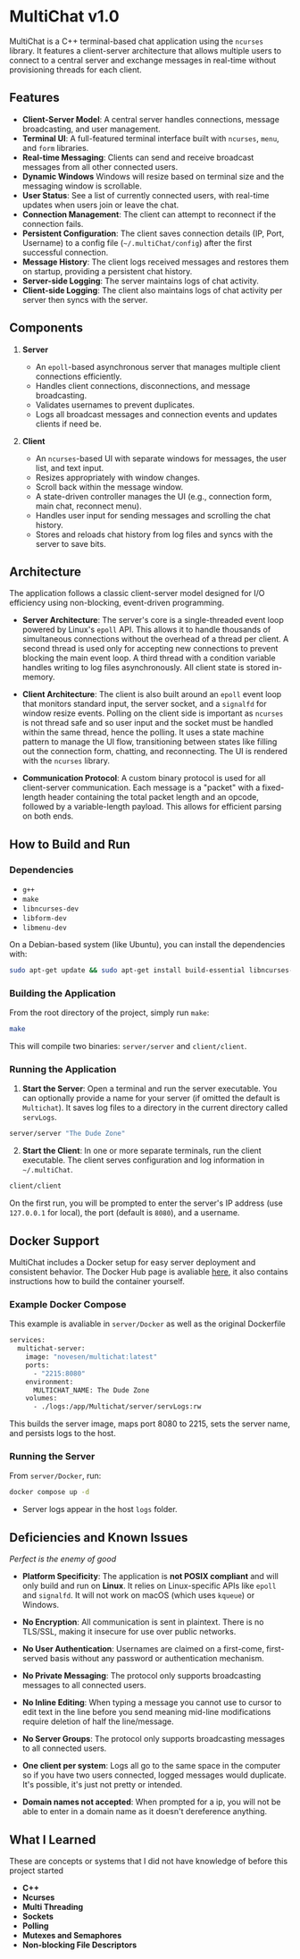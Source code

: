 # MultiChat v1.0

MultiChat is a C++ terminal-based chat application using the `ncurses` library. It features a client-server architecture that allows multiple users to connect to a central server and exchange messages in real-time without provisioning threads for each client.

## Features

* **Client-Server Model**: A central server handles connections, message broadcasting, and user management.
* **Terminal UI**: A full-featured terminal interface built with `ncurses`, `menu`, and `form` libraries.
* **Real-time Messaging**: Clients can send and receive broadcast messages from all other connected users.
* **Dynamic Windows** Windows will resize based on terminal size and the messaging window is scrollable. 
* **User Status**: See a list of currently connected users, with real-time updates when users join or leave the chat.
* **Connection Management**: The client can attempt to reconnect if the connection fails.
* **Persistent Configuration**: The client saves connection details (IP, Port, Username) to a config file (`~/.multiChat/config`) after the first successful connection.
* **Message History**: The client logs received messages and restores them on startup, providing a persistent chat history.
* **Server-side Logging**: The server maintains logs of chat activity.
* **Client-side Logging**: The client also maintains logs of chat activity per server then syncs with the server.

## Components

1. **Server**

   * An `epoll`-based asynchronous server that manages multiple client connections efficiently.
   * Handles client connections, disconnections, and message broadcasting.
   * Validates usernames to prevent duplicates.
   * Logs all broadcast messages and connection events and updates clients if need be.

2. **Client**

   * An `ncurses`-based UI with separate windows for messages, the user list, and text input.
   * Resizes appropriately with window changes.
   * Scroll back within the message window.
   * A state-driven controller manages the UI (e.g., connection form, main chat, reconnect menu).
   * Handles user input for sending messages and scrolling the chat history.
   * Stores and reloads chat history from log files and syncs with the server to save bits.

## Architecture

The application follows a classic client-server model designed for I/O efficiency using non-blocking, event-driven programming.

* **Server Architecture**: The server's core is a single-threaded event loop powered by Linux's `epoll` API. This allows it to handle thousands of simultaneous connections without the overhead of a thread per client. A second thread is used only for accepting new connections to prevent blocking the main event loop. A third thread with a condition variable handles writing to log files asynchronously. All client state is stored in-memory.

* **Client Architecture**: The client is also built around an `epoll` event loop that monitors standard input, the server socket, and a `signalfd` for window resize events. Polling on the client side is important as `ncurses` is not thread safe and so user input and the socket must be handled within the same thread, hence the polling. It uses a state machine pattern to manage the UI flow, transitioning between states like filling out the connection form, chatting, and reconnecting. The UI is rendered with the `ncurses` library.

* **Communication Protocol**: A custom binary protocol is used for all client-server communication. Each message is a "packet" with a fixed-length header containing the total packet length and an opcode, followed by a variable-length payload. This allows for efficient parsing on both ends.


## How to Build and Run

### Dependencies

* `g++`
* `make`
* `libncurses-dev`
* `libform-dev`
* `libmenu-dev`

On a Debian-based system (like Ubuntu), you can install the dependencies with:

```bash
sudo apt-get update && sudo apt-get install build-essential libncurses-dev libform-dev libmenu-dev
```

### Building the Application

From the root directory of the project, simply run `make`:
```bash
make
```
This will compile two binaries: `server/server` and `client/client`.

### Running the Application

1. **Start the Server**: Open a terminal and run the server executable. You can optionally provide a name for your server (if omitted the default is `Multichat`). It saves log files to a directory in the current directory called `servLogs`.
```bash
server/server "The Dude Zone"
```
2. **Start the Client**: In one or more separate terminals, run the client executable. The client serves configuration and log information in `~/.multiChat`.
```bash
client/client
```

On the first run, you will be prompted to enter the server's IP address (use `127.0.0.1` for local), the port (default is `8080`), and a username.

## Docker Support

MultiChat includes a Docker setup for easy server deployment and consistent behavior.
The Docker Hub page is avaliable [here](https://hub.docker.com/r/novesen/multichat), it also contains instructions how to build the container yourself.

### Example Docker Compose

This example is avaliable in `server/Docker` as well as the original Dockerfile
```bash
services:
  multichat-server:
    image: "novesen/multichat:latest"
    ports:
      - "2215:8080"
    environment:
      MULTICHAT_NAME: The Dude Zone
    volumes:
      - ./logs:/app/Multichat/server/servLogs:rw

```

This builds the server image, maps port 8080 to 2215, sets the server name, and persists logs to the host.

### Running the Server

From `server/Docker`, run:
```bash
docker compose up -d
```  
- Server logs appear in the host `logs` folder.


## Deficiencies and Known Issues

*Perfect is the enemy of good*

* **Platform Specificity**: The application is **not POSIX compliant** and will only build and run on **Linux**. It relies on Linux-specific APIs like `epoll` and `signalfd`. It will not work on macOS (which uses `kqueue`) or Windows.

* **No Encryption**: All communication is sent in plaintext. There is no TLS/SSL, making it insecure for use over public networks.

* **No User Authentication**: Usernames are claimed on a first-come, first-served basis without any password or authentication mechanism.

* **No Private Messaging**: The protocol only supports broadcasting messages to all connected users.

* **No Inline Editing**: When typing a message you cannot use to cursor to edit text in the line
before you send meaning mid-line modifications require deletion of half the line/message.

* **No Server Groups**: The protocol only supports broadcasting messages to all connected users.

* **One client per system**: Logs all go to the same space in the computer so if you have two users connected, logged messages would duplicate. It's possible, it's just not pretty or intended.

* **Domain names not accepted**: When prompted for a ip, you will not be able to enter in a domain name as it doesn't dereference anything.


## What I Learned
These are concepts or systems that I did not have knowledge of before this project started
* **C++**
* **Ncurses**
* **Multi Threading**
* **Sockets**
* **Polling**
* **Mutexes and Semaphores**
* **Non-blocking File Descriptors**
